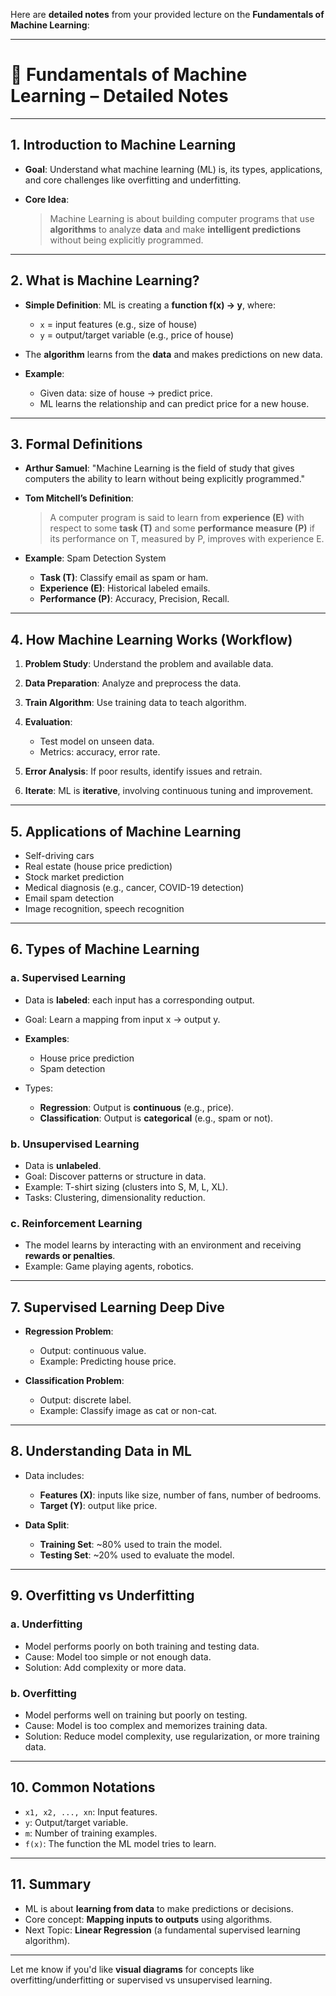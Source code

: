 Here are **detailed notes** from your provided lecture on the **Fundamentals of Machine Learning**:

---

# 🧠 Fundamentals of Machine Learning – Detailed Notes

---

## 1. **Introduction to Machine Learning**

* **Goal**: Understand what machine learning (ML) is, its types, applications, and core challenges like overfitting and underfitting.
* **Core Idea**:

  > Machine Learning is about building computer programs that use **algorithms** to analyze **data** and make **intelligent predictions** without being explicitly programmed.

---

## 2. **What is Machine Learning?**

* **Simple Definition**: ML is creating a **function f(x) → y**, where:

  * `x` = input features (e.g., size of house)
  * `y` = output/target variable (e.g., price of house)
* The **algorithm** learns from the **data** and makes predictions on new data.
* **Example**:

  * Given data: size of house → predict price.
  * ML learns the relationship and can predict price for a new house.

---

## 3. **Formal Definitions**

* **Arthur Samuel**: "Machine Learning is the field of study that gives computers the ability to learn without being explicitly programmed."

* **Tom Mitchell’s Definition**:

  > A computer program is said to learn from **experience (E)** with respect to some **task (T)** and some **performance measure (P)** if its performance on T, measured by P, improves with experience E.

* **Example**: Spam Detection System

  * **Task (T)**: Classify email as spam or ham.
  * **Experience (E)**: Historical labeled emails.
  * **Performance (P)**: Accuracy, Precision, Recall.

---

## 4. **How Machine Learning Works (Workflow)**

1. **Problem Study**: Understand the problem and available data.
2. **Data Preparation**: Analyze and preprocess the data.
3. **Train Algorithm**: Use training data to teach algorithm.
4. **Evaluation**:

   * Test model on unseen data.
   * Metrics: accuracy, error rate.
5. **Error Analysis**: If poor results, identify issues and retrain.
6. **Iterate**: ML is **iterative**, involving continuous tuning and improvement.

---

## 5. **Applications of Machine Learning**

* Self-driving cars
* Real estate (house price prediction)
* Stock market prediction
* Medical diagnosis (e.g., cancer, COVID-19 detection)
* Email spam detection
* Image recognition, speech recognition

---

## 6. **Types of Machine Learning**

### a. **Supervised Learning**

* Data is **labeled**: each input has a corresponding output.
* Goal: Learn a mapping from input x → output y.
* **Examples**:

  * House price prediction
  * Spam detection
* Types:

  * **Regression**: Output is **continuous** (e.g., price).
  * **Classification**: Output is **categorical** (e.g., spam or not).

### b. **Unsupervised Learning**

* Data is **unlabeled**.
* Goal: Discover patterns or structure in data.
* Example: T-shirt sizing (clusters into S, M, L, XL).
* Tasks: Clustering, dimensionality reduction.

### c. **Reinforcement Learning**

* The model learns by interacting with an environment and receiving **rewards or penalties**.
* Example: Game playing agents, robotics.

---

## 7. **Supervised Learning Deep Dive**

* **Regression Problem**:

  * Output: continuous value.
  * Example: Predicting house price.
* **Classification Problem**:

  * Output: discrete label.
  * Example: Classify image as cat or non-cat.

---

## 8. **Understanding Data in ML**

* Data includes:

  * **Features (X)**: inputs like size, number of fans, number of bedrooms.
  * **Target (Y)**: output like price.
* **Data Split**:

  * **Training Set**: \~80% used to train the model.
  * **Testing Set**: \~20% used to evaluate the model.

---

## 9. **Overfitting vs Underfitting**

### a. **Underfitting**

* Model performs poorly on both training and testing data.
* Cause: Model too simple or not enough data.
* Solution: Add complexity or more data.

### b. **Overfitting**

* Model performs well on training but poorly on testing.
* Cause: Model is too complex and memorizes training data.
* Solution: Reduce model complexity, use regularization, or more training data.

---

## 10. **Common Notations**

* `x1, x2, ..., xn`: Input features.
* `y`: Output/target variable.
* `m`: Number of training examples.
* `f(x)`: The function the ML model tries to learn.

---

## 11. **Summary**

* ML is about **learning from data** to make predictions or decisions.
* Core concept: **Mapping inputs to outputs** using algorithms.
* Next Topic: **Linear Regression** (a fundamental supervised learning algorithm).

---

Let me know if you'd like **visual diagrams** for concepts like overfitting/underfitting or supervised vs unsupervised learning.
